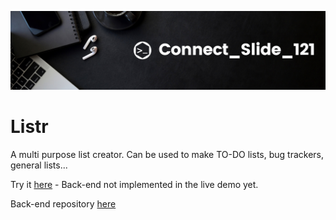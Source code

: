 ![alt text](https://github.com/Connectslide121/Listr/blob/master/Connect_banner_github.png)

# Listr

A multi purpose list creator. Can be used to make TO-DO lists, bug trackers, general lists... 

Try it [here](https://connectslide121.github.io/Listr/) - Back-end not implemented in the live demo yet.

Back-end repository [here](https://github.com/Connectslide121/Listr-API)
